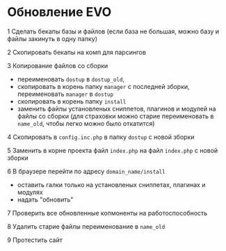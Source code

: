 # Обновление EVO

1 Сделать бекапы базы и файлов (если база не большая, можно базу и файлы закинуть в одну папку)

2 Скопировать бекапы на комп для парсингов

3 Копирование файлов со сборки 

 - переименовать `dostup` в `dostup_old`,
 - скопировать в корень папку `manager` с последней зборки, переименовать `manager` в `dostup`
 - скопировать в корень папку `install`
 - заменить файлы установленых сниппетов, плагинов и модулей на файлы со сборки (для страховки можно старие переименовать в `name_old`, чтобы легко можно было откатится)

4 Скопировать в `config.inc.php` в папку `dostup` с новой зборки

5 Заменить в корне проекта файл `index.php` на файл `index.php` с новой зборки

6 В браузере перейти по адресу `domain_name/install`
 - оставить галки только на установленых сниппетах, плагинах и модулях
 - надать "обновить"

7 Проверить все обновленные копмоненты на работоспособность

8 Удалить старие файлы переименование в `name_old`

9 Протестить сайт